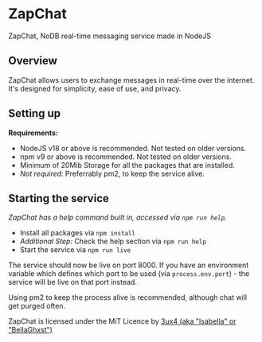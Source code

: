 # ZapChat
ZapChat, NoDB real-time messaging service made in NodeJS

## Overview

ZapChat allows users to exchange messages in real-time over the internet. It's designed for simplicity, ease of use, and privacy.


## Setting up

**Requirements:**
- NodeJS v18 or above is recommended. Not tested on older versions.
- npm v9 or above is recommended. Not tested on older versions.
- Minimum of 20Mib Storage for all the packages that are installed.
- *Not required:* Preferrably pm2, to keep the service alive.

## Starting the service

*ZapChat has a help command built in, accessed via `npm run help`.*

- Install all packages via `npm install`
- *Additional Step:* Check the help section via `npm run help`
- Start the service via `npm run live`

The service should now be live on port 8000. If you have an environment variable which defines which port to be used (via `process.env.port`) - the service will be live on that port instead.

Using pm2 to keep the process alive is recommended, although chat will get purged often.

ZapChat is licensed under the MiT Licence by [3ux4 (aka "Isabella" or "BellaGhxst")](https://github.com/3ux4)
